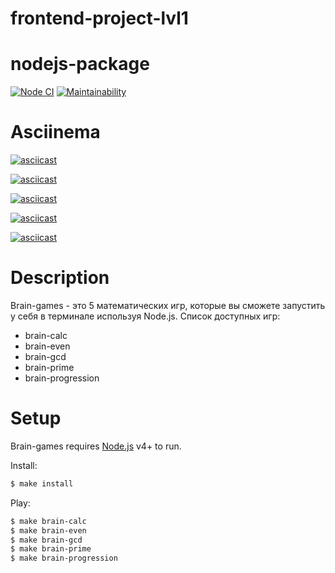 # frontend-project-lvl1

# nodejs-package

[![Node CI](https://github.com/TimurDavlet/frontend-project-lvl1/workflows/CI/badge.svg)](https://github.com/TimurDavlet/frontend-project-lvl1/actions)
[![Maintainability](https://api.codeclimate.com/v1/badges/a291b23b274e84a1fa66/maintainability)](https://codeclimate.com/github/TimurDavlet/frontend-project-lvl1/maintainability)


# Asciinema 

[![asciicast](https://asciinema.org/a/juQJpCqRT9y9LnxOqffDQVBlc.svg)](https://asciinema.org/a/juQJpCqRT9y9LnxOqffDQVBlc)

[![asciicast](https://asciinema.org/a/TumM70HqxE82GrPFIYfZLDDPx.svg)](https://asciinema.org/a/TumM70HqxE82GrPFIYfZLDDPx)

[![asciicast](https://asciinema.org/a/f1vgUSU4BTsGoF8vx5SuQqrf5.svg)](https://asciinema.org/a/f1vgUSU4BTsGoF8vx5SuQqrf5)

[![asciicast](https://asciinema.org/a/lkeMb9SJX3tpiv4jUCGNGsbNi.svg)](https://asciinema.org/a/lkeMb9SJX3tpiv4jUCGNGsbNi)

[![asciicast](https://asciinema.org/a/mMP4LEk6EIVcZnfd8Tm4WwaPz.svg)](https://asciinema.org/a/mMP4LEk6EIVcZnfd8Tm4WwaPz)


# Description

Brain-games - это 5 математических игр, которые вы сможете запустить у себя в терминале используя Node.js.
Список доступных игр:
  - brain-calc
  - brain-even
  - brain-gcd
  - brain-prime
  - brain-progression
 
# Setup
Brain-games requires [Node.js](https://nodejs.org/) v4+ to run.

Install:

```sh
$ make install
```

Play:
```sh
$ make brain-calc
$ make brain-even
$ make brain-gcd
$ make brain-prime
$ make brain-progression
```
